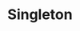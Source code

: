 ---
layout: default
title: Singleton
modified:
categories: creational
excerpt:
tags: []
image:
  feature:
  teaser: nav/400X250.png
  thumb:
---